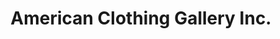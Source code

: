 ---
title: "American Clothing Gallery Inc."
url: /boise/american-clothing-gallery-inc/
shop: clothes
---